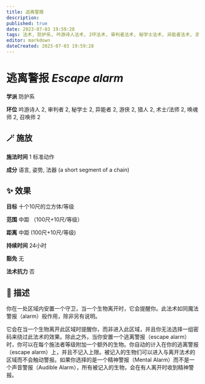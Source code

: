 ```yaml
---
title: 逃离警报
description: 
published: true
date: 2023-07-03 19:59:28
tags: 法术, 防护系, 吟游诗人法术, 2环法术, 审判者法术, 秘学士法术, 异能者法术, 游侠法术, 猎人法术, 术士/法师法术, 唤魂师法术, 召唤师法术
editor: markdown
dateCreated: 2023-07-03 19:59:28
---
```


# **逃离警报** *Escape alarm*

**学派** 防护系 

**环位** 吟游诗人 2, 审判者 2, 秘学士 2, 异能者 2, 游侠 2, 猎人 2, 术士/法师 2, 唤魂师 2, 召唤师 2

## 🪄 施放

**施法时间** 1 标准动作

**成分** 语言, 姿势, 法器 (a short segment of a chain)

## ✨ 效果 

**目标** 十个10尺的立方体/等级 

**范围** 中距 （100尺+10尺/等级）

**距离** 中距 (100尺+10尺/等级)  

**持续时间** 24小时 

**豁免** 无

**法术抗力** 否

## 📖 描述

你在一处区域内安置一个守卫，当一个生物离开时，它会提醒你。此法术如同魔法警报（alarm）般作用，除非另有说明。

它会在当一个生物离开此区域时提醒你，而非进入此区域，并且你无法选择一组密码来绕过此法术的效果。除此之外，当你安置一个逃离警报（escape alarm）时，你可以在每个施法者等级附加一个额外的生物。你自动的计入在你的逃离警报（escape alarm）上，并且不记入上限。被记入的生物们可以进入与离开法术的区域而不会触动警报。如果你选择的是一个精神警报（Mental Alarm）而不是一个声音警报（Audible Alarm），所有被记入的生物，会在有人离开时收到精神警报。
    
